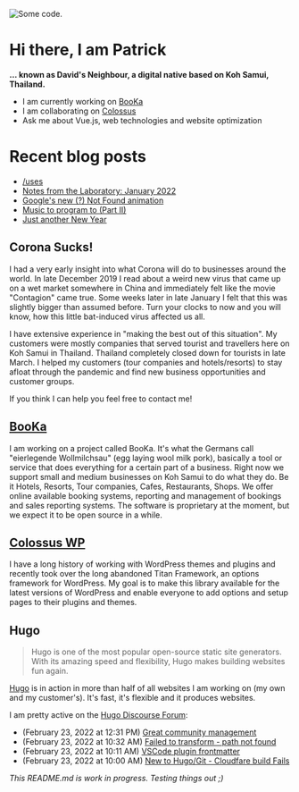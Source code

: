 ![][header1]

# Hi there, I am Patrick

**... known as David's Neighbour, a digital native based on Koh Samui, Thailand.**

- I am currently working on [BooKa](https://github.com/getbooka)
- I am collaborating on [Colossus](https://github.com/colossus-wp)
- Ask me about Vue.js, web technologies and website optimization

# Recent blog posts
<!-- KOLLITSCH:START -->
- [/uses](https://kollitsch.de/uses/)
- [Notes from the Laboratory: January 2022](https://kollitsch.de/blog/2022/notes-from-the-laboratory-january-2022/)
- [Google&#39;s new &lpar;?&rpar; Not Found animation](https://kollitsch.de/blog/2022/googles-new-not-found-animation/)
- [Music to program to &lpar;Part II&rpar;](https://kollitsch.de/blog/2022/music-to-program-to-2/)
- [Just another New Year](https://kollitsch.de/blog/2022/just-another-new-year/)
<!-- KOLLITSCH:END -->

## Corona Sucks!

I had a very early insight into what Corona will do to businesses around the world. In late December 2019 I read about a weird new virus that came up on a wet market somewhere in China and immediately felt like the movie "Contagion" came true. Some weeks later in late January I felt that this was slightly bigger than assumed before. Turn your clocks to now and you will know, how this little bat-induced virus affected us all. 

I have extensive experience in "making the best out of this situation". My customers were mostly companies that served tourist and travellers here on Koh Samui in Thailand. Thailand completely closed down for tourists in late March. I helped my customers (tour companies and hotels/resorts) to stay afloat through the pandemic and find new business opportunities and customer groups. 

If you think I can help you feel free to contact me!

## [BooKa](https://github.com/getbooka)

I am working on a project called BooKa. It's what the Germans call "eierlegende Wollmilchsau" (egg laying wool milk pork), basically a tool or service that does everything for a certain part of a business. Right now we support small and medium businesses on Koh Samui to do what they do. Be it Hotels, Resorts, Tour companies, Cafes, Restaurants, Shops. We offer online available booking systems, reporting and management of bookings and sales reporting systems. The software is proprietary at the moment, but we expect it to be open source in a while.

## [Colossus WP](https://github.com/colossus-wp)

I have a long history of working with WordPress themes and plugins and recently took over the long abandoned Titan Framework, an options framework for WordPress. My goal is to make this library available for the latest versions of WordPress and enable everyone to add options and setup pages to their plugins and themes. 

## Hugo

> Hugo is one of the most popular open-source static site generators. With its amazing speed and flexibility, Hugo makes building websites fun again.

[Hugo](https://gohugo.io/) is in action in more than half of all websites I am working on (my own and my customer's). It's fast, it's flexible and it produces websites.

I am pretty active on the [Hugo Discourse Forum](https://discourse.gohugo.io):

<!-- DISCOURSE:START -->
- (February 23, 2022 at 12:31 PM) [Great community management](https://discourse.gohugo.io/t/great-community-management/37334/1)
- (February 23, 2022 at 10:32 AM) [Failed to transform - path not found](https://discourse.gohugo.io/t/failed-to-transform-path-not-found/37309/10)
- (February 23, 2022 at 10:11 AM) [VSCode plugin frontmatter](https://discourse.gohugo.io/t/vscode-plugin-frontmatter/37331/1)
- (February 23, 2022 at 10:00 AM) [New to Hugo/Git - Cloudfare build Fails](https://discourse.gohugo.io/t/new-to-hugo-git-cloudfare-build-fails/37319/22)<!-- DISCOURSE:END -->

_This README.md is work in progress. Testing things out ;)_

[header1]: https://raw.githubusercontent.com/davidsneighbour/davidsneighbour/master/static/header3.jpg "Some code."

